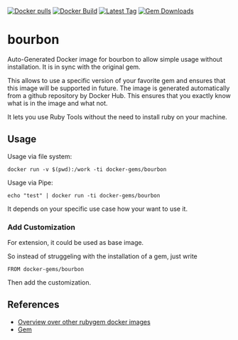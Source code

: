 [![Docker pulls](https://img.shields.io/docker/pulls/rubygem/bourbon.svg)](https://hub.docker.com/r/rubygem/bourbon/)
[![Docker Build](https://img.shields.io/docker/automated/rubygem/bourbon.svg)](https://hub.docker.com/r/rubygem/bourbon/)
[![Latest Tag](https://img.shields.io/github/tag/docker-rubygem/bourbon.svg)](https://hub.docker.com/r/rubygem/bourbon/)
[![Gem Downloads](https://img.shields.io/gem/dt/bourbon.svg)](https://rubygems.org/gems/bourbon/)
# bourbon

Auto-Generated Docker image for bourbon to allow simple usage without installation.
It is in sync with the original gem.

This allows to use a specific version of your favorite gem and ensures that this image will be supported in future.
The image is generated automatically from a github repository by Docker Hub.
This ensures that you exactly know what is in the image and what not.

It lets you use Ruby Tools without the need to install ruby on your machine.

## Usage

Usage via file system:

`docker run -v $(pwd):/work -ti docker-gems/bourbon`

Usage via Pipe:

`echo "test" | docker run -ti docker-gems/bourbon`

It depends on your specific use case how your want to use it.

### Add Customization

For extension, it could be used as base image.

So instead of struggeling with the installation of a gem, just write

`FROM docker-gems/bourbon`

Then add the customization.

## References

 - [Overview over other rubygem docker images](https://github.com/thinkbot/docker-rubygem)
 - [Gem](https://rubygems.org/gems/bourbon/)
